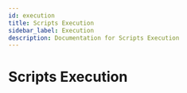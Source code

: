 ```yaml
---
id: execution
title: Scripts Execution
sidebar_label: Execution
description: Documentation for Scripts Execution
---
```


# Scripts Execution
